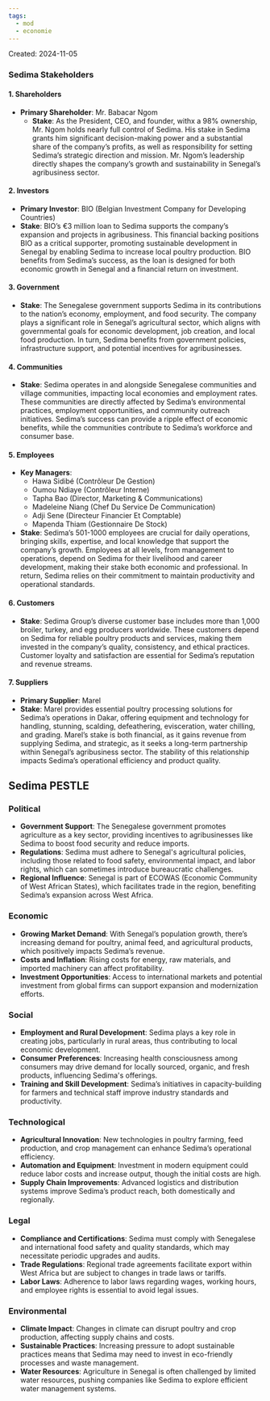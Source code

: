 ```yaml
---
tags:
  - mod
  - economie
---
```

Created: 2024-11-05

### Sedima Stakeholders

#### 1. **Shareholders**

- **Primary Shareholder**: Mr. Babacar Ngom
	- **Stake**: As the President, CEO, and founder, withx a 98% ownership, Mr. Ngom holds nearly full control of Sedima. His stake in Sedima grants him significant decision-making power and a substantial share of the company’s profits, as well as responsibility for setting Sedima’s strategic direction and mission. Mr. Ngom’s leadership directly shapes the company’s growth and sustainability in Senegal’s agribusiness sector.

#### 2. **Investors**

- **Primary Investor**: BIO (Belgian Investment Company for Developing Countries)
- **Stake**: BIO’s €3 million loan to Sedima supports the company’s expansion and projects in agribusiness. This financial backing positions BIO as a critical supporter, promoting sustainable development in Senegal by enabling Sedima to increase local poultry production. BIO benefits from Sedima’s success, as the loan is designed for both economic growth in Senegal and a financial return on investment.

#### 3. **Government**

- **Stake**: The Senegalese government supports Sedima in its contributions to the nation’s economy, employment, and food security. The company plays a significant role in Senegal’s agricultural sector, which aligns with governmental goals for economic development, job creation, and local food production. In turn, Sedima benefits from government policies, infrastructure support, and potential incentives for agribusinesses.

#### 4. **Communities**

- **Stake**: Sedima operates in and alongside Senegalese communities and village communities, impacting local economies and employment rates. These communities are directly affected by Sedima’s environmental practices, employment opportunities, and community outreach initiatives. Sedima’s success can provide a ripple effect of economic benefits, while the communities contribute to Sedima’s workforce and consumer base.

#### 5. **Employees**

- **Key Managers**:
    - Hawa Sidibé (Contrôleur De Gestion)
    - Oumou Ndiaye (Contrôleur Interne)
    - Tapha Bao (Director, Marketing & Communications)
    - Madeleine Niang (Chef Du Service De Communication)
    - Adji Sene (Directeur Financier Et Comptable)
    - Mapenda Thiam (Gestionnaire De Stock)
- **Stake**: Sedima’s 501-1000 employees are crucial for daily operations, bringing skills, expertise, and local knowledge that support the company’s growth. Employees at all levels, from management to operations, depend on Sedima for their livelihood and career development, making their stake both economic and professional. In return, Sedima relies on their commitment to maintain productivity and operational standards.

#### 6. **Customers**

- **Stake**: Sedima Group’s diverse customer base includes more than 1,000 broiler, turkey, and egg producers worldwide. These customers depend on Sedima for reliable poultry products and services, making them invested in the company’s quality, consistency, and ethical practices. Customer loyalty and satisfaction are essential for Sedima’s reputation and revenue streams.

#### 7. **Suppliers**

- **Primary Supplier**: Marel
- **Stake**: Marel provides essential poultry processing solutions for Sedima’s operations in Dakar, offering equipment and technology for handling, stunning, scalding, defeathering, evisceration, water chilling, and grading. Marel’s stake is both financial, as it gains revenue from supplying Sedima, and strategic, as it seeks a long-term partnership within Senegal’s agribusiness sector. The stability of this relationship impacts Sedima’s operational efficiency and product quality.


## Sedima PESTLE
### Political

- **Government Support**: The Senegalese government promotes agriculture as a key sector, providing incentives to agribusinesses like Sedima to boost food security and reduce imports.
- **Regulations**: Sedima must adhere to Senegal's agricultural policies, including those related to food safety, environmental impact, and labor rights, which can sometimes introduce bureaucratic challenges.
- **Regional Influence**: Senegal is part of ECOWAS (Economic Community of West African States), which facilitates trade in the region, benefiting Sedima’s expansion across West Africa.

### Economic

- **Growing Market Demand**: With Senegal’s population growth, there’s increasing demand for poultry, animal feed, and agricultural products, which positively impacts Sedima’s revenue.
- **Costs and Inflation**: Rising costs for energy, raw materials, and imported machinery can affect profitability.
- **Investment Opportunities**: Access to international markets and potential investment from global firms can support expansion and modernization efforts.

### Social

- **Employment and Rural Development**: Sedima plays a key role in creating jobs, particularly in rural areas, thus contributing to local economic development.
- **Consumer Preferences**: Increasing health consciousness among consumers may drive demand for locally sourced, organic, and fresh products, influencing Sedima's offerings.
- **Training and Skill Development**: Sedima’s initiatives in capacity-building for farmers and technical staff improve industry standards and productivity.

### Technological

- **Agricultural Innovation**: New technologies in poultry farming, feed production, and crop management can enhance Sedima’s operational efficiency.
- **Automation and Equipment**: Investment in modern equipment could reduce labor costs and increase output, though the initial costs are high.
- **Supply Chain Improvements**: Advanced logistics and distribution systems improve Sedima’s product reach, both domestically and regionally.

### Legal

- **Compliance and Certifications**: Sedima must comply with Senegalese and international food safety and quality standards, which may necessitate periodic upgrades and audits.
- **Trade Regulations**: Regional trade agreements facilitate export within West Africa but are subject to changes in trade laws or tariffs.
- **Labor Laws**: Adherence to labor laws regarding wages, working hours, and employee rights is essential to avoid legal issues.

### Environmental

- **Climate Impact**: Changes in climate can disrupt poultry and crop production, affecting supply chains and costs.
- **Sustainable Practices**: Increasing pressure to adopt sustainable practices means that Sedima may need to invest in eco-friendly processes and waste management.
- **Water Resources**: Agriculture in Senegal is often challenged by limited water resources, pushing companies like Sedima to explore efficient water management systems.